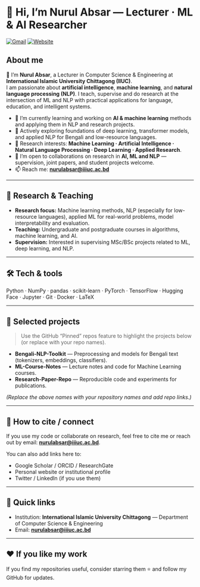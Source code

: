 # 👋 Hi, I’m Nurul Absar — Lecturer · ML & AI Researcher

[![Gmail](https://img.shields.io/badge/email-nurulabsar%40iiiuc.ac.bd-blue?logo=gmail)](mailto:nurulabsar@iiiuc.ac.bd) [![Website](https://img.shields.io/badge/IIUC-International%20Islamic%20University%20Chittagong-orange)](https://www.iiuc.ac.bd)

## About me
👋 I’m **Nurul Absar**, a Lecturer in Computer Science & Engineering at **International Islamic University Chittagong (IIUC)**.  
I am passionate about **artificial intelligence**, **machine learning**, and **natural language processing (NLP)**. I teach, supervise and do research at the intersection of ML and NLP with practical applications for language, education, and intelligent systems.

- 🔭 I’m currently learning and working on **AI & machine learning** methods and applying them in NLP and research projects.  
- 🌱 Actively exploring foundations of deep learning, transformer models, and applied NLP for Bengali and low-resource languages.  
- 👀 Research interests: **Machine Learning · Artificial Intelligence · Natural Language Processing · Deep Learning · Applied Research**.  
- 💞️ I’m open to collaborations on research in **AI, ML and NLP** — supervision, joint papers, and student projects welcome.  
- 📫 Reach me: **nurulabsar@iiiuc.ac.bd**

---

## 🔬 Research & Teaching
- **Research focus:** Machine learning methods, NLP (especially for low-resource languages), applied ML for real-world problems, model interpretability and evaluation.
- **Teaching:** Undergraduate and postgraduate courses in algorithms, machine learning, and AI.
- **Supervision:** Interested in supervising MSc/BSc projects related to ML, deep learning, and NLP.

---

## 🛠 Tech & tools
Python · NumPy · pandas · scikit-learn · PyTorch · TensorFlow · Hugging Face · Jupyter · Git · Docker · LaTeX

---

## 📂 Selected projects
> Use the GitHub “Pinned” repos feature to highlight the projects below (or replace with your repo names).

- **Bengali-NLP-Toolkit** — Preprocessing and models for Bengali text (tokenizers, embeddings, classifiers).  
- **ML-Course-Notes** — Lecture notes and code for Machine Learning courses.  
- **Research-Paper-Repo** — Reproducible code and experiments for publications.

*(Replace the above names with your repository names and add repo links.)*

---

## 📝 How to cite / connect
If you use my code or collaborate on research, feel free to cite me or reach out by email: **nurulabsar@iiiuc.ac.bd**.

You can also add links here to:
- Google Scholar / ORCID / ResearchGate
- Personal website or institutional profile
- Twitter / LinkedIn (if you use them)

---

## 📌 Quick links
- Institution: **International Islamic University Chittagong** — Department of Computer Science & Engineering  
- Email: **nurulabsar@iiiuc.ac.bd**

---

## ❤️ If you like my work
If you find my repositories useful, consider starring them ⭐ and follow my GitHub for updates.

<!--
You can add more info like badges for GitHub stats, pip packages, research paper DOIs, or a small GIF.
-->
